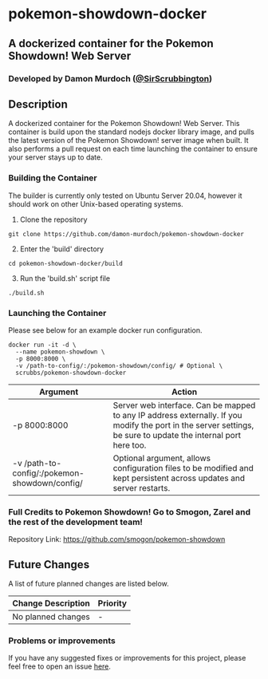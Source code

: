 # pokemon-showdown-docker
## A dockerized container for the Pokemon Showdown! Web Server
### Developed by Damon Murdoch ([@SirScrubbington](https://twitter.com/SirScrubbington))

## Description
A dockerized container for the Pokemon Showdown! Web Server. This container is build upon the standard nodejs docker library image, and pulls the latest version of the  Pokemon Showdown! server image when built. It also performs a pull request on each time launching the container to ensure your server stays up to date. 

### Building the Container
The builder is currently only tested on Ubuntu Server 20.04, however it should work on other Unix-based operating systems.

1. Clone the repository
```
git clone https://github.com/damon-murdoch/pokemon-showdown-docker
```
2. Enter the 'build' directory
```
cd pokemon-showdown-docker/build
```
3. Run the 'build.sh' script file
```
./build.sh
```

### Launching the Container
Please see below for an example docker run configuration.

```
docker run -it -d \
  --name pokemon-showdown \
  -p 8000:8000 \
  -v /path-to-config/:/pokemon-showdown/config/ # Optional \
  scrubbs/pokemon-showdown-docker
```

| Argument     | Action | 
| ---------    | ------ |
| -p 8000:8000 | Server web interface. Can be mapped to any IP address externally. If you modify the port in the server settings, be sure to update the internal port here too. |
| -v /path-to-config/:/pokemon-showdown/config/ | Optional argument, allows configuration files to be modified and kept persistent across updates and server restarts. |

### Full Credits to Pokemon Showdown! Go to Smogon, Zarel and the rest of the development team!
Repository Link: https://github.com/smogon/pokemon-showdown

## Future Changes
A list of future planned changes are listed below.

| Change Description | Priority |
| ------------------ | -------- | 
| No planned changes | -        |

### Problems or improvements
If you have any suggested fixes or improvements for this project, please 
feel free to open an issue [here](../../issues).

